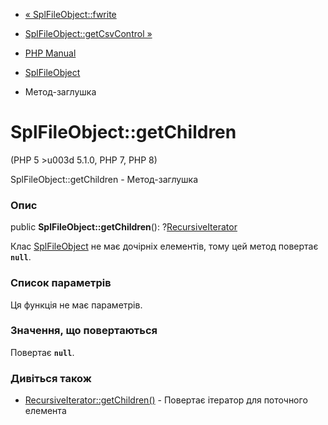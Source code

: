 - [« SplFileObject::fwrite](splfileobject.fwrite.md)
- [SplFileObject::getCsvControl »](splfileobject.getcsvcontrol.md)

- [PHP Manual](index.md)
- [SplFileObject](class.splfileobject.md)
- Метод-заглушка

# SplFileObject::getChildren

(PHP 5 \>u003d 5.1.0, PHP 7, PHP 8)

SplFileObject::getChildren - Метод-заглушка

### Опис

public **SplFileObject::getChildren**():
?[RecursiveIterator](class.recursiveiterator.md)

Клас [SplFileObject](class.splfileobject.md) не має дочірніх
елементів, тому цей метод повертає **`null`**.

### Список параметрів

Ця функція не має параметрів.

### Значення, що повертаються

Повертає **`null`**.

### Дивіться також

- [RecursiveIterator::getChildren()](recursiveiterator.getchildren.md) -
Повертає ітератор для поточного елемента
